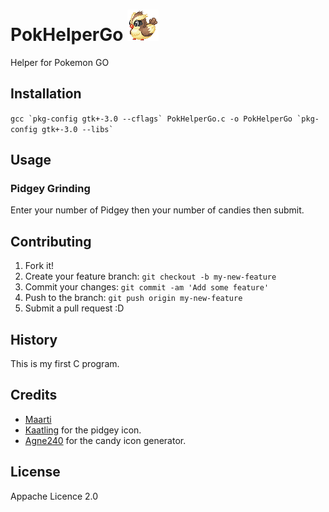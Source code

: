 # PokHelperGo ![](https://github.com/Maarti/PokHelperGo/blob/master/PokHelperGo/src/pidgey_icon.gif)
Helper for Pokemon GO

## Installation

``
gcc `pkg-config gtk+-3.0 --cflags` PokHelperGo.c -o PokHelperGo `pkg-config gtk+-3.0 --libs`
``

## Usage

### Pidgey Grinding

Enter your number of Pidgey then your number of candies then submit.

## Contributing

1. Fork it!
2. Create your feature branch: `git checkout -b my-new-feature`
3. Commit your changes: `git commit -am 'Add some feature'`
4. Push to the branch: `git push origin my-new-feature`
5. Submit a pull request :D

## History

This is my first C program.

## Credits

* [Maarti](http://maarti.net)
* [Kaatling](http://kattling.deviantart.com/) for the pidgey icon.
* [Agne240](https://github.com/OrangeeWeb/Pokemon) for the candy icon generator.

## License

Appache Licence 2.0
